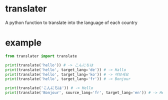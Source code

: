 # translater
A python function to translate into the language of each country

# example

```python
from translater import translate

print(translate('hello')) # -> こんにちは
print(translate('hello', target_lang='de')) # -> Hallo
print(translate('hello', target_lang='ko')) # -> 여보세요
print(translate('hello', target_lang='fr')) # -> Bonjour

print(translate('こんにちは')) # -> Hello
print(translate('Bonjour', source_lang='fr', target_lang='en')) # -> Hello
```